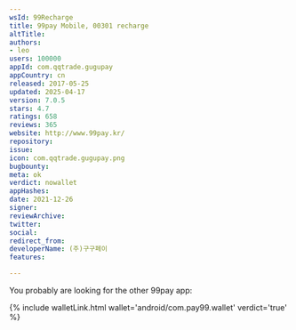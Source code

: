 ```yaml
---
wsId: 99Recharge
title: 99pay Mobile, 00301 recharge
altTitle: 
authors:
- leo
users: 100000
appId: com.qqtrade.gugupay
appCountry: cn
released: 2017-05-25
updated: 2025-04-17
version: 7.0.5
stars: 4.7
ratings: 658
reviews: 365
website: http://www.99pay.kr/
repository: 
issue: 
icon: com.qqtrade.gugupay.png
bugbounty: 
meta: ok
verdict: nowallet
appHashes: 
date: 2021-12-26
signer: 
reviewArchive: 
twitter: 
social: 
redirect_from: 
developerName: (주)구구페이
features: 

---
```


You probably are looking for the other 99pay app:

{% include walletLink.html wallet='android/com.pay99.wallet' verdict='true' %}  